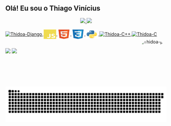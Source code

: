 ## Olá! Eu sou o Thiago Vinícius

<div align="center">
  <a href="https://github.com/thidoa">
  <img height="180em" src="https://github-readme-stats.vercel.app/api?username=thidoa&show_icons=true&theme=dracula&include_all_commits=true&count_private=true"/>
  <img height="180em" src="https://github-readme-stats.vercel.app/api/top-langs/?username=thidoa&layout=compact&langs_count=7&theme=dracula"/>
</div>
  
<div style="display: inline_block"><br>
  <img align="center" alt="Thidoa-Django" height="70" width="80" src="https://cdn.jsdelivr.net/gh/devicons/devicon/icons/django/django-original.svg" />
  <img align="center" alt="Thidoa-Js" height="30" width="40" src="https://raw.githubusercontent.com/devicons/devicon/master/icons/javascript/javascript-plain.svg">
  <img align="center" alt="Thidoa-HTML" height="30" width="40" src="https://raw.githubusercontent.com/devicons/devicon/master/icons/html5/html5-original.svg">
  <img align="center" alt="Thidoa-CSS" height="30" width="40" src="https://raw.githubusercontent.com/devicons/devicon/master/icons/css3/css3-original.svg">
  <img align="center" alt="Thidoa-Python" height="30" width="40" src="https://raw.githubusercontent.com/devicons/devicon/master/icons/python/python-original.svg">
  <img align="center" alt="Thidoa-C++" height="30" width="40" src="https://cdn.jsdelivr.net/gh/devicons/devicon/icons/c/c-original.svg" />
  <img align="center" alt="Thidoa-C" height="30" width="40" src="https://cdn.jsdelivr.net/gh/devicons/devicon/icons/cplusplus/cplusplus-original.svg" />
  <img align="right" alt="Thidoa-pic" height="150" style="border-radius:50px;" src="https://media.discordapp.net/attachments/776516861902454897/902949082765594714/Webp.net-gifmaker.gif">
</div>

##
  
<div> 
  <a href="https://instagram.com/thicdo" target="_blank"><img src="https://img.shields.io/badge/-Instagram-%23E4405F?style=for-the-badge&logo=instagram&logoColor=white" target="_blank"></a>
 	<a href="https://www.twitch.tv/th1doa" target="_blank"><img src="https://img.shields.io/badge/Twitch-9146FF?style=for-the-badge&logo=twitch&logoColor=white" target="_blank"></a>
 
  ![Snake animation](https://github.com/thidoa/thidoa/blob/output/github-contribution-grid-snake.svg)
 
</div>
  
<!--
**thidoa/thidoa** is a ✨ _special_ ✨ repository because its `README.md` (this file) appears on your GitHub profile.

Here are some ideas to get you started:

- 🔭 I’m currently working on ...
- 🌱 I’m currently learning ...
- 👯 I’m looking to collaborate on ...
- 🤔 I’m looking for help with ...
- 💬 Ask me about ...
- 📫 How to reach me: ...
- 😄 Pronouns: ...
- ⚡ Fun fact: ...
-->
